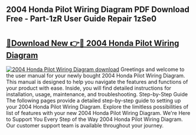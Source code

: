 ## 2004 Honda Pilot Wiring Diagram PDF Download Free - Part-1zR User Guide Repair 1zSe0

# <h2><a href="http://dfsae5.blite.top/?on=2004+Honda+Pilot+Wiring+Diagram">🔗Download New 👉🔴 2004 Honda Pilot Wiring Diagram</a></h2>

[![2004 Honda Pilot Wiring Diagram download](https://i.imgur.com/lujVjoI.png)](http://dfsae5.blite.top/?on=2004+Honda+Pilot+Wiring+Diagram)
Greetings and welcome to the user manual for your newly bought 2004 Honda Pilot Wiring Diagram. This manual is designed to help you navigate the features and functions of your product with ease. Inside, you will find detailed instructions for installation, usage, maintenance, and troubleshooting. Step-by-Step Guide The following pages provide a detailed step-by-step guide to setting up your 2004 Honda Pilot Wiring Diagram. Explore the limitless possibilities of list of features with your new 2004 Honda Pilot Wiring Diagram. We're Here to Support You Every Step of the Way 2004 Honda Pilot Wiring Diagram. Our customer support team is available throughout your journey.
